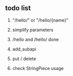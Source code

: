 ## todo list

1. "/hello/<int>" or "/hello/{name}"

2. simplify parameters

3. /hello and /hello/  done

4. add_subapi

5. put / delete

6. check StringPiece usage

